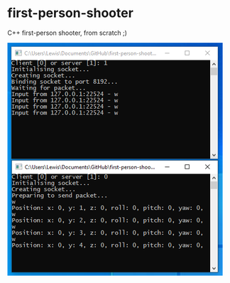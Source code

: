 # first-person-shooter
C++ first-person shooter, from scratch ;)

![Final Results of Game Loop](https://raw.githubusercontent.com/LloydTao/first-person-shooter/master/diary/02-Game-Loop/02-003-Full-Loop.png)
